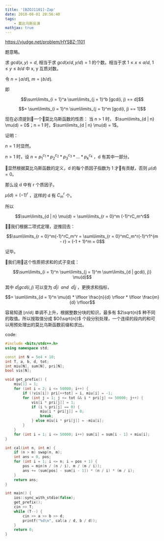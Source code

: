 ```yaml
---
title: '[BZOJ1101]-Zap'
date: 2018-08-01 20:56:40
tags: 
    - 莫比乌斯反演
mathjax: true
---
```


https://vjudge.net/problem/HYSBZ-1101

题意略。

求 $gcd(x, y) = d$, 相当于求 $gcd(x / d, y / d) = 1$ 的个数。相当于求 $1 \leq x \leq a / d$, $1 \leq y \leq b / d$ 中 x, y 互质对数。

令 $n = \lfloor a / d \rfloor$, $m = \lfloor b / d \rfloor$.

即

$$\sum\limits_{i = 1}^a \sum\limits_{j = 1}^b [gcd(i, j) == d]$$

$$= \sum\limits_{i = 1}^n \sum\limits_{j = 1}^m [gcd(i, j) == 1]$$

现在必须提到一个莫比乌斯函数的性质：
当 n > 1 时，
$\sum\limits_{d | n} \mu(d) = 0$；n = 1 时，$\sum\limits_{d | n} \mu(d) = 1$。

证明：

$n = 1$ 时显然。

$n > 1$ 时，设 $n = p_1^{c_1} * p_2^{c_2} * p_3^{c_3} * ... * p_k^{c_k}$ ，d 有其中一部分。

显然根据莫比乌斯函数的定义，d 的每个质因子指数为 1 才有贡献，否则 $\mu(d) = 0$。

那么设 d 中有 r 个质因子。

$\mu(d) = (-1)^r$ ，这样的 d 有 $C_m^r$ 个。

所以

$$\sum\limits_{d | n} \mu(d) = \sum\limits_{r = 0}^m (-1)^rC_m^r$$

我们根据二项式定理，逆推回去：

$$\sum\limits_{r = 0}^m(-1)^rC_m^r = \sum\limits_{r = 0}^mC_m^r(-1)^r1^{m - r} = (-1 + 1)^m = 0$$

证毕。

我们用这个性质把求和的式子变成：

$$\sum\limits_{i = 1}^n \sum\limits_{j = 1}^m \sum\limits_{d | gcd(i, j)} \mu(d)$$

其中 $d | gcd(i, j)$ 可以变为 $d | i\ \ and\ \ d | j$ ，更换求和指标，

$$= \sum\limits_{d = 1}^n \mu(d) * \lfloor \frac{n}{d} \rfloor * \lfloor \frac{m}{d} \rfloor$$

容易知道 $\lfloor n / d \rfloor$ 单调不上升，根据整数分块的知识，最多有 $2\sqrt{n}$ 种不同的取值。所以按取值分成 $O(\sqrt{n})$ 个段分别处理，一个连续的段内的和可以用预处理出的莫比乌斯函数前缀和求出。

code:
``` c++
#include <bits/stdc++.h>
using namespace std;

const int N = 5e4 + 10;
int T, a, b, d, tot;
int miu[N], sum[N], pri[N];
bool vis[N];

void get_prefix() {
    miu[1] = 1;
    for (int i = 2; i <= 50000; i++) {
        if (!vis[i]) pri[++tot] = i, miu[i] = -1;
        for (int j = 1; j <= tot && i * pri[j] <= 50000; j++) {
            vis[i * pri[j]] = 1;
            if (i % pri[j] == 0) {
                miu[i * pri[j]] = 0;
                break;
            } else miu[i * pri[j]] = -miu[i];
        }
    }
    for (int i = 1; i <= 50000; i++) sum[i] = sum[i - 1] + miu[i];
}

int cal(int n, int m) {
    if (n > m) swap(n, m);
    int ans = 0, pos;
    for (int i = 1; i <= n; i = pos + 1) {
        pos = min(n / (n / i), m / (m / i));
        ans += (sum[pos] - sum[i - 1]) * (n / i) * (m / i);
    }
    return ans;
}

int main() {
    ios::sync_with_stdio(false);
    get_prefix();
    cin >> T;
    while (T--) {
        cin >> a >> b >> d;
        printf("%d\n", cal(a / d, b / d));
    }
    return 0;
}
```